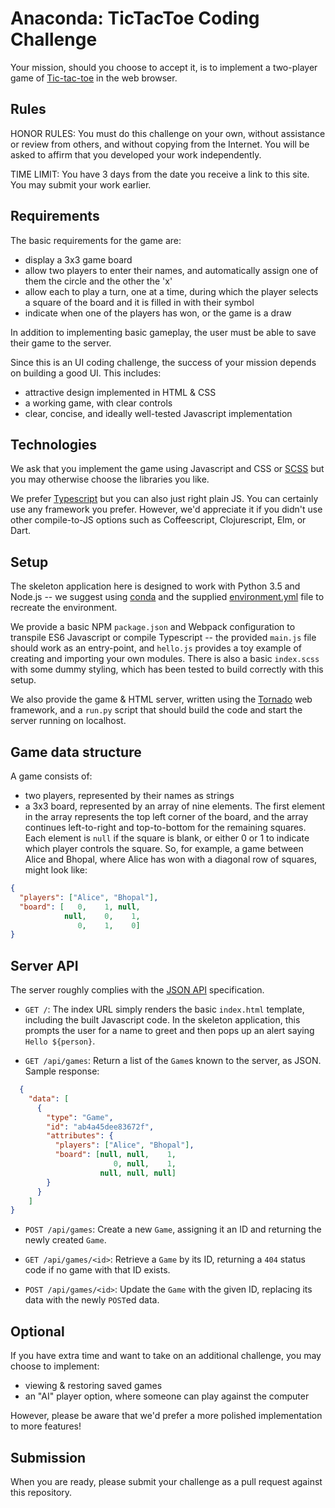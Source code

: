 # Anaconda: TicTacToe Coding Challenge

Your mission, should you choose to accept it, is to implement a two-player game
of [Tic-tac-toe](https://en.wikipedia.org/wiki/Tic-tac-toe) in the web
browser.

## Rules

HONOR RULES: You must do this challenge on your own, without assistance or review
from others, and without copying from the Internet. You will be asked to affirm that
you developed your work independently.

TIME LIMIT: You have 3 days from the date you receive a link to this site. You may
submit your work earlier.

## Requirements

The basic requirements for the game are:
  - display a 3x3 game board
  - allow two players to enter their names, and automatically assign one of
    them the circle and the other the 'x'
  - allow each to play a turn, one at a time, during which the player selects
    a square of the board and it is filled in with their symbol
  - indicate when one of the players has won, or the game is a draw

In addition to implementing basic gameplay, the user must be able to save their
game to the server.

Since this is an UI coding challenge, the success of your mission depends on building a good UI. This includes:
 - attractive design implemented in HTML & CSS
 - a working game, with clear controls
 - clear, concise, and ideally well-tested Javascript implementation

## Technologies

We ask that you implement the game using Javascript and CSS or
[SCSS](http://sass-lang.com/) but you may otherwise choose the libraries you like.

We prefer [Typescript](https://www.typescriptlang.org/) but you can also just right plain JS. 
You can certainly use any framework you prefer. However, we'd
appreciate it if you didn't use other compile-to-JS options such as
Coffeescript, Clojurescript, Elm, or Dart.

## Setup

The skeleton application here is designed to work with Python 3.5 and Node.js
 -- we suggest using [conda](http://conda.pydata.org) and the supplied
[environment.yml](http://conda.pydata.org/docs/using/envs.html#use-environment-from-file) file
to recreate the environment.

We provide a basic NPM `package.json` and Webpack configuration to transpile ES6
Javascript or compile Typescript -- the provided `main.js` file should work as
an entry-point, and `hello.js` provides a toy example of creating and importing
your own modules. There is also a basic `index.scss` with some dummy styling, which
has been tested to build correctly with this setup.

We also provide the game & HTML server, written using
the [Tornado](http://tornadoweb.org) web framework, and a `run.py` script that
should build the code and start the server running on localhost.

## Game data structure

A game consists of:
 - two players, represented by their names as strings
 - a 3x3 board, represented by an array of nine elements. The first element in the array
   represents the top left corner of the board, and the array continues left-to-right and
   top-to-bottom for the remaining squares. Each element is `null` if the square is blank,
   or either 0 or 1 to indicate which player controls the square. So, for example, a game
   between Alice and Bhopal, where Alice has won with a diagonal row of squares, might
   look like:

```json
{
  "players": ["Alice", "Bhopal"],
  "board": [   0,    1, null,
            null,    0,    1,
               0,    1,    0]
}
```

## Server API

The server roughly complies with the [JSON API](http://jsonapi.org/)
specification.

- `GET /`: The index URL simply renders the basic `index.html` template,
  including the built Javascript code. In the skeleton application, this prompts
  the user for a name to greet and then pops up an alert saying `Hello ${person}`.

- `GET /api/games`: Return a list of the `Game`s known to the server, as JSON.
  Sample response:

```json
  {
    "data": [
      {
        "type": "Game",
        "id": "ab4a45dee83672f",
        "attributes": {
          "players": ["Alice", "Bhopal"],
          "board": [null, null,    1,
                       0, null,    1,
                    null, null, null]
        }
      }
    ]
}
```

- `POST /api/games`: Create a new `Game`, assigning it an ID and returning the
  newly created `Game`.

- `GET /api/games/<id>`: Retrieve a `Game` by its ID, returning a `404` status
  code if no game with that ID exists.

- `POST /api/games/<id>`: Update the `Game` with the given ID, replacing its
  data with the newly `POST`ed data.


## Optional

If you have extra time and want to take on an additional challenge, you may
choose to implement:
 - viewing & restoring saved games
 - an "AI" player option, where someone can play against the computer

However, please be aware that we'd prefer a more polished implementation to
more features!

## Submission

When you are ready, please submit your challenge as a pull request
against this repository.

